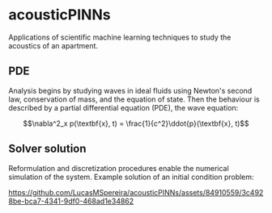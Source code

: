 # acousticPINNs

Applications of scientific machine learning techniques to study the acoustics of an apartment.

## PDE

Analysis begins by studying waves in ideal fluids using Newton's second law, conservation of mass, and the equation of state. Then the behaviour is described by a partial differential equation (PDE), the wave equation:

$$\nabla^2_x p(\textbf{x}, t) = \frac{1}{c^2}\ddot{p}(\textbf{x}, t)$$

## Solver solution

Reformulation and discretization procedures enable the numerical simulation of the system. Example solution of an initial condition problem:

https://github.com/LucasMSpereira/acousticPINNs/assets/84910559/3c4928be-bca7-4341-9df0-468ad1e34862
